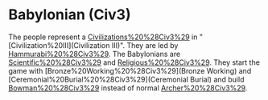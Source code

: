 # Babylonian (Civ3)

The people represent a [Civilizations%20%28Civ3%29](civilization) in "[Civilization%20III](Civilization III)". They are led by [Hammurabi%20%28Civ3%29](Hammurabi).
The Babylonians are [Scientific%20%28Civ3%29](scientific) and [Religious%20%28Civ3%29](religious). They start the game with [Bronze%20Working%20%28Civ3%29](Bronze Working) and [Ceremonial%20Burial%20%28Civ3%29](Ceremonial Burial) and build [Bowman%20%28Civ3%29](bowmen) instead of normal [Archer%20%28Civ3%29](archers). 